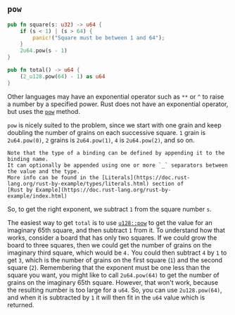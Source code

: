 ## `pow`

```rust
pub fn square(s: u32) -> u64 {
    if (s < 1) | (s > 64) {
        panic!("Square must be between 1 and 64");
    }
    2u64.pow(s - 1)
}

pub fn total() -> u64 {
    (2_u128.pow(64) - 1) as u64
}
```

Other languages may have an exponential operator such as `**` or `^` to raise a number by a specified power.
Rust does not have an exponential operator, but uses the [`pow`][pow-u64] method.

`pow` is nicely suited to the problem, since we start with one grain and keep doubling the number of grains on each successive square.
`1` grain is `2u64.pow(0)`, `2` grains is `2u64.pow(1)`, `4` is `2u64.pow(2)`, and so on.

```exercism/note
Note that the type of a binding can be defined by appending it to the binding name.
It can optionally be appended using one or more `_` separators between the value and the type.
More info can be found in the [Literals](https://doc.rust-lang.org/rust-by-example/types/literals.html) section of
[Rust by Example](https://doc.rust-lang.org/rust-by-example/index.html)
```

So, to get the right exponent, we subtract `1` from the square number `s`.

The easiest way to get `total` is to use [`u128::pow`][pow-u128] to get the value for an imaginary 65th square,
and then subtract `1` from it.
To understand how that works, consider a board that has only two squares.
If we could grow the board to three squares, then we could get the number of grains on the imaginary third square,
which would be `4.`
You could then subtract `4` by `1` to get `3`, which is the number of grains on the first square (`1`) and the second square (`2`).
Remembering that the exponent must be one less than the square you want,
you might like to call `2u64.pow(64)` to get the number of grains on the imaginary 65th square.
However, that won't work, because the resulting number is too large for a `u64`.
So, you can use `2u128.pow(64)`, and when it is subtracted by `1` it will then fit in the `u64` value which is returned.

[pow-u64]: https://doc.rust-lang.org/std/primitive.u64.html#method.pow
[pow-u128]: https://doc.rust-lang.org/std/primitive.u128.html#method.pow

